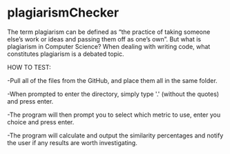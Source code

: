 # plagiarismChecker
The term plagiarism can be defined as “the practice of taking someone else’s work or ideas and passing them off as one’s own”. But what is plagiarism in Computer Science?  When dealing with writing code, what constitutes plagiarism is a debated topic.

HOW TO TEST:

-Pull all of the files from the GitHub, and place them all in the same folder.

-When prompted to enter the directory, simply type '.' (without the quotes) and press enter.

-The program will then prompt you to select which metric to use, enter you choice and press enter.

-The program will calculate and output the similarity percentages and notify the user if any results are worth investigating.
